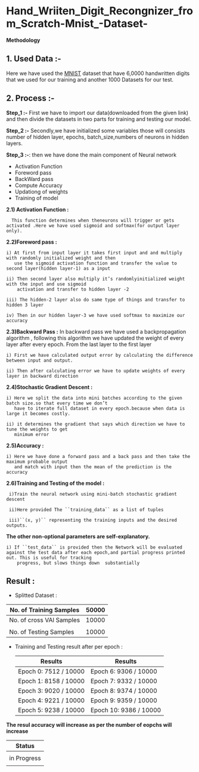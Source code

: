 # Hand_Wriiten_Digit_Recongnizer_from_Scratch-Mnist_-Dataset-

**Methodology**

 ## 1. Used Data :-
   Here we have used the [MNIST](https://github.com/mnielsen/neural-networks-and-deep-learning/blob/master/data/mnist.pkl.gz) dataset that have 6,0000
   handwritten digits that we used for our training and another 1000 Datasets for our test.
 
 ## 2. Process :-
   **Step_1 :-**  First we have to import our data(downloaded from the given link) and then divide the datasets in two parts for training and testing our model.
   
   **Step_2 :-** Secondly,we have initialized some variables those will consists number of hidden layer, epochs,    batch_size,numbers of neurons in hidden layers.
   
   **Step_3 :-**: then we have done the main component of Neural network
   
   - Activation Function
   - Foreword pass
   - BackWard pass
   - Compute Accuracy
   - Updationg of weights
   - Training of model
   
   **2.1)  Activation Function :** 
   
      This function determines when theneurons will trigger or gets activated .Here we have used sigmoid and softmax(for output layer only).
   
   **2.2)Foreword pass :** 
   
    i) At first from input layer it takes first input and and multiply with randomly initialized weight and then
       use the sigmoid activation function and transfer the value to second layer(hidden layer-1) as a input
      
    ii) Then second layer also multiply it’s randomlyinitialized weight with the input and use sigmoid
        activation and transfer to hidden layer -2 
       
    iii) The hidden-2 layer also do same type of things and transfer to hidden 3 layer
    
    iv) Then in our hidden layer-3 we have used softmax to maximize our accuracy
  
  **2.3)Backward Pass :** In backward pass we have used a backpropagation algorithm , following this algorithm       we have updated the weight of every layer after every epoch. From the last layer to the first layer
  
    i) First we have calculated output error by calculating the difference between input and output.
    
    ii) Then after calculating error we have to update weights of every layer in backward direction
    
  **2.4)Stochastic Gradient Descent :**
  
    i) Here we split the data into mini batches according to the given batch size.so that every time we don’t
       have to iterate full dataset in every epoch.because when data is large it becomes costly.
    
    ii) it determines the gradient that says which direction we have to tune the weights to get
       minimum error
 **2.5)Accuracy :** 
 
    i) Here we have done a forward pass and a back pass and then take the maximum probable output
       and match with input then the mean of the prediction is the accuracy
 **2.6)Training and Testing of the model :**
 
     i)Train the neural network using mini-batch stochastic gradient descent
     
     ii)Here provided The ``training_data`` as a list of tuples
     
     iii)``(x, y)`` representing the training inputs and the desired outputs.
 **The other non-optional parameters are self-explanatory.**
    
    i) If ``test_data`` is provided then the Network will be evaluated against the test data after each epoch,and partial progress printed out. This is useful for tracking
        progress, but slows things down  substantially
        
        
 
 ## Result :   
 
 - Splitted Dataset :
  
  | No. of Training Samples  |  50000         |
  |--------------------------|----------------|
  |No. of cross VAl Samples  |  10000         |
  |                          |                |
  |No. of Testing Samples    |  10000         |
     
     
- Training and Testing result after per epoch : 

  | Results                    |    Results                 |
  |----------------------------|----------------------------|
  |Epoch 0: 7512 / 10000       |Epoch 6: 9306 / 10000       |
  |Epoch 1: 8158 / 10000       |Epoch 7: 9332 / 10000       |
  |Epoch 3: 9020 / 10000       |Epoch 8: 9374 / 10000       |
  |Epoch 4: 9221 / 10000       |Epoch 9: 9359 / 10000       |
  |Epoch 5: 9238 / 10000       |Epoch 10: 9386 / 10000      |
  
**The resul  accuracy will increase as per the number of eopchs will increase**
  
  
     

|  Status                    |
|----------------------------|
|                            |
| in Progress                |
|                            |
